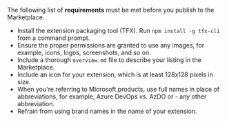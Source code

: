 The following list of **requirements** must be met before you publish to the Marketplace.

- Install the extension packaging tool (TFX). Run `npm install -g tfx-cli` from a command prompt.
- Ensure the proper permissions are granted to use any images, for example, icons, logos, screenshots, and so on.
- Include a thorough `overview.md` file to describe your listing in the Marketplace.
- Include an icon for your extension, which is at least 128x128 pixels in size.
- When you're referring to Microsoft products, use full names in place of abbreviations, for example, Azure DevOps vs. AzDO or - any other abbreviation.
- Refrain from using brand names in the name of your extension.


